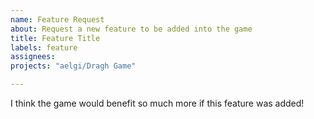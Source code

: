 ```yaml
---
name: Feature Request
about: Request a new feature to be added into the game
title: Feature Title
labels: feature
assignees:
projects: "aelgi/Dragh Game"

---
```


I think the game would benefit so much more if this feature was added!
